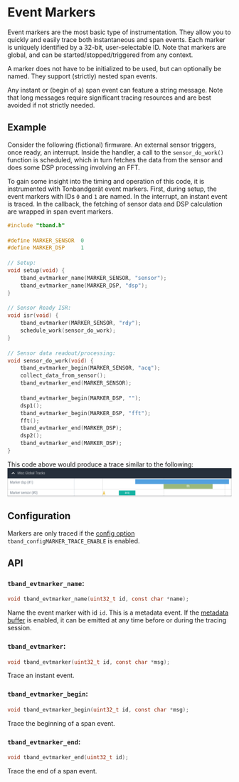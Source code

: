 # Event Markers

Event markers are the most basic type of instrumentation. They allow you to quickly and easily
trace both instantaneous and span events. Each marker is uniquely identified by a 32-bit,
user-selectable ID. Note that markers are global, and can be started/stopped/triggered from any context.

A marker does not have to be initialized to be used, but can optionally be named. They support
(strictly) nested span events.

Any instant or (begin of a) span event can feature a string message. Note that long messages require
significant tracing resources and are best avoided if not strictly needed.

## Example

Consider the following (fictional) firmware. An external sensor triggers, once ready, an interrupt. Inside
the handler, a call to the `sensor_do_work()` function is scheduled, which in turn fetches the data from the sensor
and does some DSP processing involving an FFT.

To gain some insight into the timing and operation of this code, it is instrumented with Tonbandgerät event markers. First, during setup,
the event markers with IDs `0` and `1` are named. In the interrupt, an instant event is traced. In the callback, the
fetching of sensor data and DSP calculation are wrapped in span event markers.

```c
#include "tband.h"

#define MARKER_SENSOR  0
#define MARKER_DSP     1

// Setup:
void setup(void) {
    tband_evtmarker_name(MARKER_SENSOR, "sensor");
    tband_evtmarker_name(MARKER_DSP, "dsp");
}

// Sensor Ready ISR:
void isr(void) {
    tband_evtmarker(MARKER_SENSOR, "rdy");
    schedule_work(sensor_do_work);
}

// Sensor data readout/processing:
void sensor_do_work(void) {
    tband_evtmarker_begin(MARKER_SENSOR, "acq");
    collect_data_from_sensor();
    tband_evtmarker_end(MARKER_SENSOR);

    tband_evtmarker_begin(MARKER_DSP, "");
    dsp1();
    tband_evtmarker_begin(MARKER_DSP, "fft");
    fft();
    tband_evtmarker_end(MARKER_DSP);
    dsp2();
    tband_evtmarker_end(MARKER_DSP);
}

```

This code above would produce a trace similar to the following:
![Eventmarker Example Trace.](./imgs/evtmarkers.png)


## Configuration

Markers are only traced if the [config option](./config.md) `tband_configMARKER_TRACE_ENABLE` is enabled.

## API

### `tband_evtmarker_name`:
```c
void tband_evtmarker_name(uint32_t id, const char *name);
```

Name the event marker with id `id`. This is a metadata event. If the [metadata buffer](./metadata_buf.md) is enabled,
it can be emitted at any time before or during the tracing session.


### `tband_evtmarker`:
```c
void tband_evtmarker(uint32_t id, const char *msg);
```

Trace an instant event.


### `tband_evtmarker_begin`:
```c
void tband_evtmarker_begin(uint32_t id, const char *msg);
```

Trace the beginning of a span event.

### `tband_evtmarker_end`:
```c
void tband_evtmarker_end(uint32_t id);
```

Trace the end of a span event.

